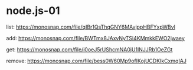 # node.js-01

list: https://monosnap.com/file/qIBr1QsThqGNY6MAvjppHBFYxpWBvl

add: https://monosnap.com/file/BWTmx8JAxvNyTSi4KMmkkEWO2jwaey

get: https://monosnap.com/file/i0oeJ5rUShcmNA0jU1lNJJRb1OeZGt

remove: https://monosnap.com/file/bess0W60Mp9ofIKojUCDKIkCxmqIAJ
